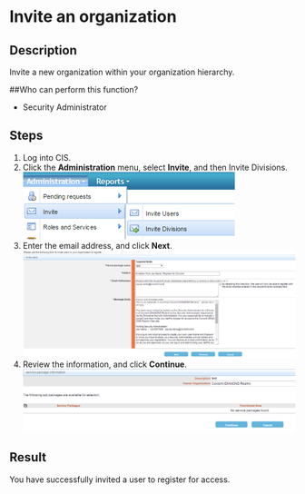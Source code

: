 # Invite an organization

## Description
Invite a new organization within your organization hierarchy.

##Who can perform this function?
* Security Administrator

## Steps
1. Log into CIS.
2. Click the **Administration** menu, select **Invite**, and then Invite Divisions.
![](oi-1.png)
3. Enter the email address, and click **Next**.
![](oi-2.png)
4. Review the information, and click **Continue**.  
![](oi-3.png)

## Result
You have successfully invited a user to register for access.
